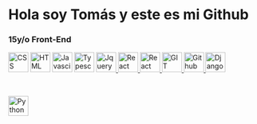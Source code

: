 <h1>Hola soy Tomás y este es mi Github</h1>


<h3>15y/o Front-End</h3>




<a href="https://developer.mozilla.org/es/docs/Web/CSS"><img src="https://upload.wikimedia.org/wikipedia/commons/thumb/6/62/CSS3_logo.svg/800px-CSS3_logo.svg.png" width=40px height=40px alt="CSS"></a>
<a href="https://developer.mozilla.org/es/docs/Web/HTML"><img src="https://cdn-icons-png.flaticon.com/512/732/732212.png?w=360" width=40px height=40px alt="HTML"></a>
<a href="https://www.javascript.com"><img src="https://upload.wikimedia.org/wikipedia/commons/6/6a/JavaScript-logo.png" width=40px height=40px alt="Javascipt"></a>
<a href="https://www.typescript.com"><img src="https://img.icons8.com/color/480/typescript.png" width=40px height=40px alt="Typescript"></a>
<a href="https://jquery.com"><img src="https://blog.artegrafico.net/wp-content/uploads/2019/02/jQuery-logo.png" width=40px height=40px alt="Jquery">
</a>
<a href="https://es.reactjs.org"><img src="https://norbertoledo.es/feed/img/news/react-logo.png" width=40px height=40px alt="React">
</a>
<a href="https://v5.reactrouter.com/web/guides/quick-start"><img src="https://reacttraining.com/images/logo-icon-512.png" width=40px height=40px alt="React router">
</a>
<a href="https://git-scm.com"><img src="https://miro.medium.com/max/650/1*zzvdRmHGGXONZpuQ2FeqsQ.png" width=40px height=40px alt="GIT">
</a>
<a href="https://github.com"><img src="https://cdn-icons-png.flaticon.com/512/25/25231.png" width=40px height=40px alt="Github">
</a>
<a href="https://www.djangoproject.com"><img src="https://blog.qilinlab.com/content/images/2020/12/kisspng-django-web-development-web-framework-python-softwa-django-5b45d914274e46.055745571531304212161.png" width=40px height=40px alt="Django">
</a>



<br/>

<a href="https://www.python.org"><img src="https://upload.wikimedia.org/wikipedia/commons/thumb/c/c3/Python-logo-notext.svg/1200px-Python-logo-notext.svg.png" width=40px height=40px alt="Python">
</a>

